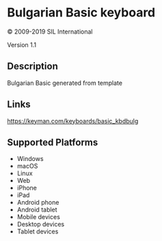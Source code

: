 Bulgarian Basic keyboard
==============

© 2009-2019 SIL International

Version 1.1

Description
-----------

Bulgarian Basic generated from template

Links
-----
https://keyman.com/keyboards/basic_kbdbulg

Supported Platforms
-------------------
 * Windows
 * macOS
 * Linux
 * Web
 * iPhone
 * iPad
 * Android phone
 * Android tablet
 * Mobile devices
 * Desktop devices
 * Tablet devices

